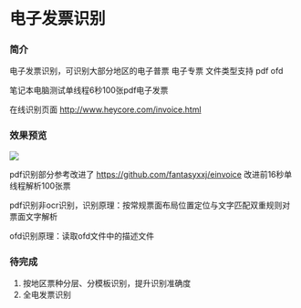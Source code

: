 # 电子发票识别

### 简介

电子发票识别，可识别大部分地区的电子普票 电子专票 文件类型支持 pdf ofd

笔记本电脑测试单线程6秒100张pdf电子发票

在线识别页面 http://www.heycore.com/invoice.html

### 效果预览

![](preview.jpg)

pdf识别部分参考改进了 https://github.com/fantasyxxj/einvoice 改进前16秒单线程解析100张票

pdf识别非ocr识别，识别原理：按常规票面布局位置定位与文字匹配双重规则对票面文字解析

ofd识别原理：读取ofd文件中的描述文件

### 待完成

1. 按地区票种分层、分模板识别，提升识别准确度
2. 全电发票识别